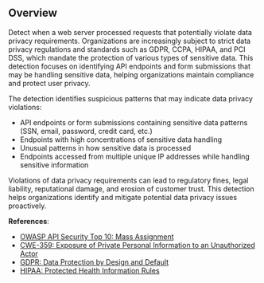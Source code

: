 ## Overview

Detect when a web server processed requests that potentially violate data privacy requirements. Organizations are increasingly subject to strict data privacy regulations and standards such as GDPR, CCPA, HIPAA, and PCI DSS, which mandate the protection of various types of sensitive data. This detection focuses on identifying API endpoints and form submissions that may be handling sensitive data, helping organizations maintain compliance and protect user privacy.

The detection identifies suspicious patterns that may indicate data privacy violations:
- API endpoints or form submissions containing sensitive data patterns (SSN, email, password, credit card, etc.)
- Endpoints with high concentrations of sensitive data handling
- Unusual patterns in how sensitive data is processed
- Endpoints accessed from multiple unique IP addresses while handling sensitive information

Violations of data privacy requirements can lead to regulatory fines, legal liability, reputational damage, and erosion of customer trust. This detection helps organizations identify and mitigate potential data privacy issues proactively.

**References**:
- [OWASP API Security Top 10: Mass Assignment](https://owasp.org/API-Security/editions/2019/en/0xa6-mass-assignment/)
- [CWE-359: Exposure of Private Personal Information to an Unauthorized Actor](https://cwe.mitre.org/data/definitions/359.html)
- [GDPR: Data Protection by Design and Default](https://gdpr-info.eu/art-25-gdpr/)
- [HIPAA: Protected Health Information Rules](https://www.hhs.gov/hipaa/for-professionals/privacy/index.html) 